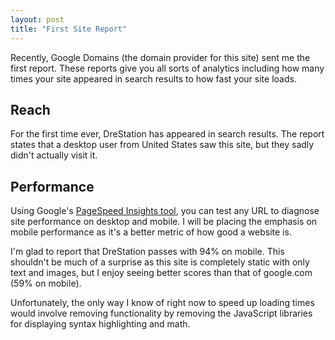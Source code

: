 ```yaml
---
layout: post
title: "First Site Report"
---
```


Recently, Google Domains (the domain provider for this site) sent me the first report. These reports give you all sorts of analytics including how many times your site appeared in search results to how fast your site loads.

## Reach

For the first time ever, DreStation has appeared in search results. The report states that a desktop user from United States saw this site, but they sadly didn't actually visit it.

## Performance

Using Google's [PageSpeed Insights tool](https://pagespeed.web.dev/), you can test any URL to diagnose site performance on desktop and mobile. I will be placing the emphasis on mobile performance as it's a better metric of how good a website is.

I'm glad to report that DreStation passes with 94% on mobile. This shouldn't be much of a surprise as this site is completely static with only text and images, but I enjoy seeing better scores than that of google.com (59% on mobile).

Unfortunately, the only way I know of right now to speed up loading times would involve removing functionality by removing the JavaScript libraries for displaying syntax highlighting and math.